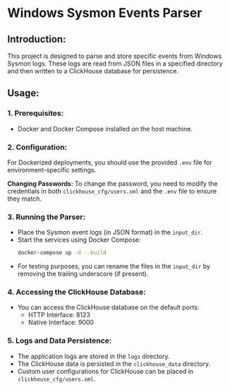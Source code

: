 # Windows Sysmon Events Parser

## Introduction:
This project is designed to parse and store specific events from Windows Sysmon logs. These logs are read from JSON files in a specified directory and then written to a ClickHouse database for persistence.

## Usage:

### 1. **Prerequisites:**
- Docker and Docker Compose installed on the host machine.

### 2. **Configuration:**
For Dockerized deployments, you should use the provided `.env` file for environment-specific settings.

**Changing Passwords:**
To change the password, you need to modify the credentials in both `clickhouse_cfg/users.xml` and the `.env` file to ensure they match.

### 3. **Running the Parser:**
- Place the Sysmon event logs (in JSON format) in the `input_dir`.
- Start the services using Docker Compose:
  ```bash
  docker-compose up -d --build
  ```
- For testing purposes, you can rename the files in the `input_dir` by removing the trailing underscore (if present).

### 4. **Accessing the ClickHouse Database:**
- You can access the ClickHouse database on the default ports:
    - HTTP Interface: 8123
    - Native Interface: 9000

### 5. **Logs and Data Persistence:**
- The application logs are stored in the `logs` directory.
- The ClickHouse data is persisted in the `clickhouse_data` directory.
- Custom user configurations for ClickHouse can be placed in `clickhouse_cfg/users.xml`.
